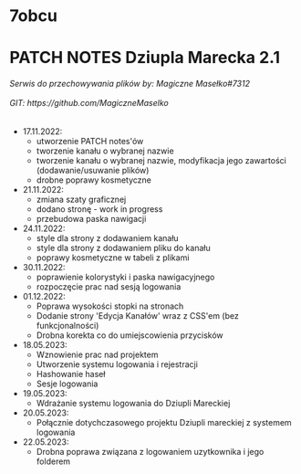 # 7obcu
<h1>PATCH NOTES Dziupla Marecka 2.1</h1>
        <h6>
            Serwis do przechowywania plików by: Magiczne Masełko#7312
            <br />
            <br />
            GIT: https://github.com/MagiczneMaselko
        </h6>
        <h5></h5>
        <ul class="list">
            <li>
                17.11.2022:
                <ul>
                    <li>utworzenie PATCH notes'ów</li>
                    <li>tworzenie kanału o wybranej nazwie</li>
                    <li>
                        tworzenie kanału o wybranej nazwie, modyfikacja jego zawartości
                        (dodawanie/usuwanie plików)
                    </li>
                    <li>drobne poprawy kosmetyczne</li>
                </ul>
            </li>
            <li>
                21.11.2022:
                <ul>
                    <li>zmiana szaty graficznej</li>
                    <li>dodano stronę - work in progress</li>
                    <li>przebudowa paska nawigacji</li>
                </ul>
            </li>
            <li>
                24.11.2022:
                <ul>
                    <li>style dla strony z dodawaniem kanału</li>
                    <li>style dla strony z dodawaniem pliku do kanału</li>
                    <li>poprawy kosmetyczne w tabeli z plikami</li>
                </ul>
            </li>
            <li>
                30.11.2022:
                <ul>
                    <li>poprawienie kolorystyki i paska nawigacyjnego</li>
                    <li>rozpoczęcie prac nad sesją logowania</li>
                </ul>
            </li>
            <li>
                01.12.2022:
                <ul>
                    <li>Poprawa wysokości stopki na stronach</li>
                    <li>
                        Dodanie strony 'Edycja Kanałów' wraz z CSS'em (bez funkcjonalności)
                    </li>
                    <li>Drobna korekta co do umiejscowienia przycisków</li>
                </ul>
            </li>
            <li>
                18.05.2023:
                <ul>
                    <li>Wznowienie prac nad projektem</li>
                    <li>Utworzenie systemu logowania i rejestracji</li>
                    <li>Hashowanie haseł</li>
                    <li>Sesje logowania</li>
                </ul>
            </li>
            <li>
                19.05.2023:
                <ul>
                  <li>Wdrażanie systemu logowania do Dziupli Mareckiej</li>
                </ul>
            </li>
            <li>
                20.05.2023:
                <ul>
                    <li>Połącznie dotychczasowego projektu Dziupli mareckiej z systemem logowania</li>
                </ul>
            </li>
            <li>
                22.05.2023:
                <ul>
                  <li>Drobna poprawa związana z logowaniem uzytkownika i jego folderem</li>
                </ul>
            </li>
        </ul>
